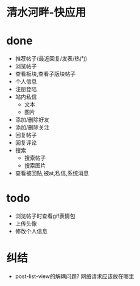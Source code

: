 # 清水河畔-快应用

# done

- 推荐帖子(最近回复/发表/热门)
- 浏览帖子
- 查看板块,查看子版块帖子
- 个人信息
- 注册登陆
- 站内私信
    - 文本
    - 图片
- 添加/删除好友
- 添加/删除关注
- 回复帖子
- 回复评论
- 搜索
    - 搜索帖子
    - 搜索图片
- 查看被回贴,被at,私信,系统消息

# todo
- 浏览帖子时查看gif表情包
- 上传头像
- 修改个人信息

# 纠结

- post-list-view的解耦问题? 网络请求应该放在哪里
